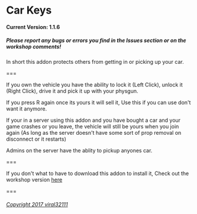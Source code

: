 Car Keys
==========
#### Current Version: 1.1.6

##### Please report any bugs or errors you find in the Issues section or on the workshop comments!

In short this addon protects others from getting in or picking up your car.

===

If you own the vehicle you have the ability to lock it (Left Click), unlock it (Right Click), drive it and pick it up with your physgun.

If you press R again once its yours it will sell it, Use this if you can use don't want it anymore.

If your in a server using this addon and you have bought a car and your game crashes or you leave, the vehicle will still be yours when you join again (As long as the server doesn't have some sort of prop removal on disconnect or it restarts)

Admins on the server have the ablity to pickup anyones car.

===

If you don't what to have to download this addon to install it, Check out the workshop version [here](https://steamcommunity.com/sharedfiles/filedetails/?id=864523561)

===

###### [Copyright 2017 viral32111](https://github.com/viral32111/car-keys/blob/master/LICENCE.txt)